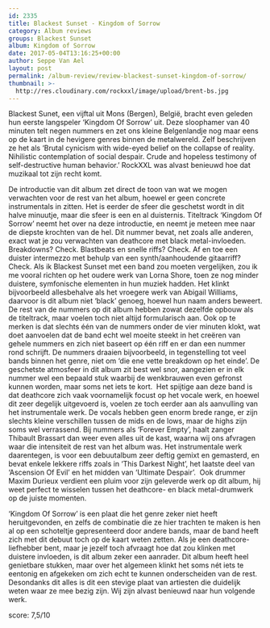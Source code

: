 ```yaml
---
id: 2335
title: Blackest Sunset - Kingdom of Sorrow
category: Album reviews
groups: Blackest Sunset
album: Kingdom of Sorrow
date: 2017-05-04T13:16:25+00:00
author: Seppe Van Ael
layout: post
permalink: /album-review/review-blackest-sunset-kingdom-of-sorrow/
thumbnail: >-
  http://res.cloudinary.com/rockxxl/image/upload/brent-bs.jpg
---
```

Blackest Sunet, een vijftal uit Mons (Bergen), België, bracht even geleden hun eerste langspeler ‘Kingdom Of Sorrow’ uit. Deze sloophamer van 40 minuten telt negen nummers en zet ons kleine Belgenlandje nog maar eens op de kaart in de hevigere genres binnen de metalwereld. Zelf beschrijven ze het als ‘Brutal cynicism with wide-eyed belief on the collapse of reality. Nihilistic contemplation of social despair. Crude and hopeless testimony of self-destructive human behavior.’ RockXXL was alvast benieuwd hoe dat muzikaal tot zijn recht komt.

De introductie van dit album zet direct de toon van wat we mogen verwachten voor de rest van het album, hoewel er geen concrete instrumentals in zitten. Het is eerder de sfeer die geschetst wordt in dit halve minuutje, maar die sfeer is een en al duisternis. Titeltrack ‘Kingdom Of Sorrow’ neemt het over na deze introductie, en neemt je meteen mee naar de diepste krochten van de hel. Dit nummer bevat, net zoals alle anderen, exact wat je zou verwachten van deathcore met black metal-invloeden. Breakdowns? Check. Blastbeats en snelle riffs? Check. Af en toe een duister intermezzo met behulp van een synth/aanhoudende gitaarriff? Check. Als ik Blackest Sunset met een band zou moeten vergelijken, zou ik me vooral richten op het oudere werk van Lorna Shore, toen ze nog minder duistere, symfonische elementen in hun muziek hadden. Het klinkt bijvoorbeeld allesbehalve als het vroegere werk van Abigail Williams, daarvoor is dit album niet ‘black’ genoeg, hoewel hun naam anders beweert. De rest van de nummers op dit album hebben zowat dezelfde opbouw als de titeltrack, maar voelen toch niet altijd formularisch aan. Ook op te merken is dat slechts één van de nummers onder de vier minuten klokt, wat doet aanvoelen dat de band echt wel moeite steekt in het creëren van gehele nummers en zich niet baseert op één riff en er dan een nummer rond schrijft. De nummers draaien bijvoorbeeld, in tegenstelling tot veel bands binnen het genre, niet om ‘die ene vette breakdown op het einde’. De geschetste atmosfeer in dit album zit best wel snor, aangezien er in elk nummer wel een bepaald stuk waarbij de wenkbrauwen even gefronst kunnen worden, maar soms net iets te kort.  Het spijtige aan deze band is dat deathcore zich vaak voornamelijk focust op het vocale werk, en hoewel dit zeer degelijk uitgevoerd is, voelen ze toch eerder aan als aanvulling van het instrumentale werk. De vocals hebben geen enorm brede range, er zijn slechts kleine verschillen tussen de mids en de lows, maar de highs zijn soms wel verrassend. Bij nummers als ‘Forever Empty’, haalt zanger Thibault Brassart dan weer even alles uit de kast, waarna wij ons afvragen waar die intensiteit de rest van het album was. Het instrumentale werk daarentegen, is voor een debuutalbum zeer deftig gemixt en gemasterd, en bevat enkele lekkere riffs zoals in ‘This Darkest Night’, het laatste deel van ‘Ascension Of Evil’ en het midden van ‘Ultimate Despair’.  Ook drummer Maxim Durieux verdient een pluim voor zijn geleverde werk op dit album, hij weet perfect te wisselen tussen het deathcore- en black metal-drumwerk op de juiste momenten.

‘Kingdom Of Sorrow’ is een plaat die het genre zeker niet heeft heruitgevonden, en zelfs de combinatie die ze hier trachten te maken is hen al op een schoteltje gepresenteerd door andere bands, maar de band heeft zich met dit debuut toch op de kaart weten zetten. Als je een deathcore-liefhebber bent, maar je jezelf toch afvraagt hoe dat zou klinken met duistere invloeden, is dit album zeker een aanrader. Dit album heeft heel genietbare stukken, maar over het algemeen klinkt het soms nét iets te eentonig en afgekeken om zich echt te kunnen onderscheiden van de rest. Desondanks dit alles is dit een stevige plaat van artiesten die duidelijk weten waar ze mee bezig zijn. Wij zijn alvast benieuwd naar hun volgende werk.

score: 7,5/10

